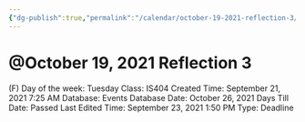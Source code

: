 ```yaml
---
{"dg-publish":true,"permalink":"/calendar/october-19-2021-reflection-3/"}
---
```


# @October 19, 2021 Reflection 3

(F) Day of the week: Tuesday
Class: IS404
Created Time: September 21, 2021 7:25 AM
Database: Events Database
Date: October 26, 2021
Days Till Date: Passed
Last Edited Time: September 23, 2021 1:50 PM
Type: Deadline